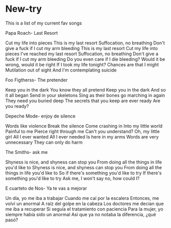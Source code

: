 # New-try
This is a list of my current fav songs

Papa Roach- Last Resort

Cut my life into pieces This is my last resort Suffocation, no breathing 
Don't give a fuck if I cut my arm bleeding This is my last resort 
Cut my life into pieces I've reached my last resort Suffocation, no breathing 
Don't give a fuck if I cut my arm bleeding Do you even care if I die bleeding? 
Would it be wrong, would it be right If I took my life tonight? 
Chances are that I might Mutilation out of sight 
And I'm contemplating suicide

Foo Figtherss- The pretender

Keep you in the dark You know they all pretend 
Keep you in the dark And so it all began 
Send in your skeletons Sing as their bones go marching in again 
They need you buried deep The secrets that you keep are ever ready 
Are you ready?

Depeche Mode- enjoy de silence

Words like violence
Break the silence
Come crashing in
Into my little world
Painful to me
Pierce right through me
Can't you understand?
Oh, my little girl
All I ever wanted
All I ever needed
Is here in my arms
Words are very unnecessary
They can only do harm

The Smiths- ask me 

Shyness is nice, and shyness can stop you
From doing all the things in life you'd like to
Shyness is nice, and shyness can stop you
From doing all the things in life you'd like to
So if there's something you'd like to try
If there's something you'd like to try
Ask me, I won't say no, how could I?

E cuarteto de Nos- Ya te vas a mejorar

Un día, yo me iba a trabajar
Cuando me caí por la escalera
Entonces, me volví un anormal
A raíz del golpe en la cabeza
Los doctores me decían que me iba a recuperar
Si seguía el tratamiento con paciencia
Para la mujer, yo siempre había sido un anormal
Así que ya no notaba la diferencia, ¿qué pasó? 